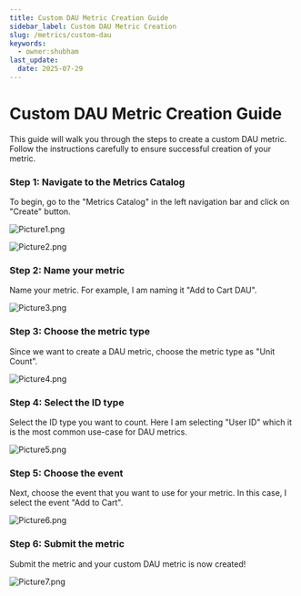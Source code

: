 ```yaml
---
title: Custom DAU Metric Creation Guide
sidebar_label: Custom DAU Metric Creation
slug: /metrics/custom-dau
keywords:
  - owner:shubham
last_update:
  date: 2025-07-29
---
```


# Custom DAU Metric Creation Guide

This guide will walk you through the steps to create a custom DAU metric. Follow
the instructions carefully to ensure successful creation of your metric.

### **Step 1: Navigate to the Metrics Catalog**

To begin, go to the "Metrics Catalog" in the left navigation bar and click on
"Create" button.

![Picture1.png](/img/custom-metrics/Picture1.png)

![Picture2.png](/img/custom-metrics/Picture2.png)

### **Step 2: Name your metric**

Name your metric. For example, I am naming it "Add to Cart DAU".

![Picture3.png](/img/custom-metrics/Picture3.png)

### **Step 3: Choose the metric type**

Since we want to create a DAU metric, choose the metric type as "Unit Count".

![Picture4.png](/img/custom-metrics/Picture4.png)

### **Step 4: Select the ID type**

Select the ID type you want to count. Here I am selecting "User ID" which it is the most common use-case for DAU metrics.

![Picture5.png](/img/custom-metrics/Picture5.png)

### **Step 5: Choose the event**

Next, choose the event that you want to use for your metric. In this case, I select the event "Add to Cart".

![Picture6.png](/img/custom-metrics/Picture6.png)

### **Step 6: Submit the metric**

Submit the metric and your custom DAU metric is now created!

![Picture7.png](/img/custom-metrics/Picture7.png)